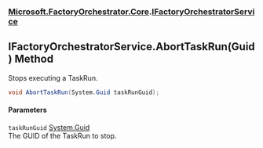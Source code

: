 ### [Microsoft.FactoryOrchestrator.Core](Microsoft_FactoryOrchestrator_Core.md 'Microsoft.FactoryOrchestrator.Core').[IFactoryOrchestratorService](Microsoft_FactoryOrchestrator_Core_IFactoryOrchestratorService.md 'Microsoft.FactoryOrchestrator.Core.IFactoryOrchestratorService')
## IFactoryOrchestratorService.AbortTaskRun(Guid) Method
Stops executing a TaskRun.  
```csharp
void AbortTaskRun(System.Guid taskRunGuid);
```
#### Parameters
<a name='Microsoft_FactoryOrchestrator_Core_IFactoryOrchestratorService_AbortTaskRun(System_Guid)_taskRunGuid'></a>
`taskRunGuid` [System.Guid](https://docs.microsoft.com/en-us/dotnet/api/System.Guid 'System.Guid')  
The GUID of the TaskRun to stop.
  
